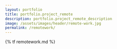 ```yaml
---
layout: portfolio
title: portfolio.project_remote
description: portfolio.project_remote_description
image: /assets/images/header/remote-work.jpg
permalink: /remotework/
---
```

{% tf remotework.md %}
